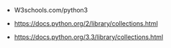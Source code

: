 - W3schools.com/python3

- https://docs.python.org/2/library/collections.html

- https://docs.python.org/3.3/library/collections.html
